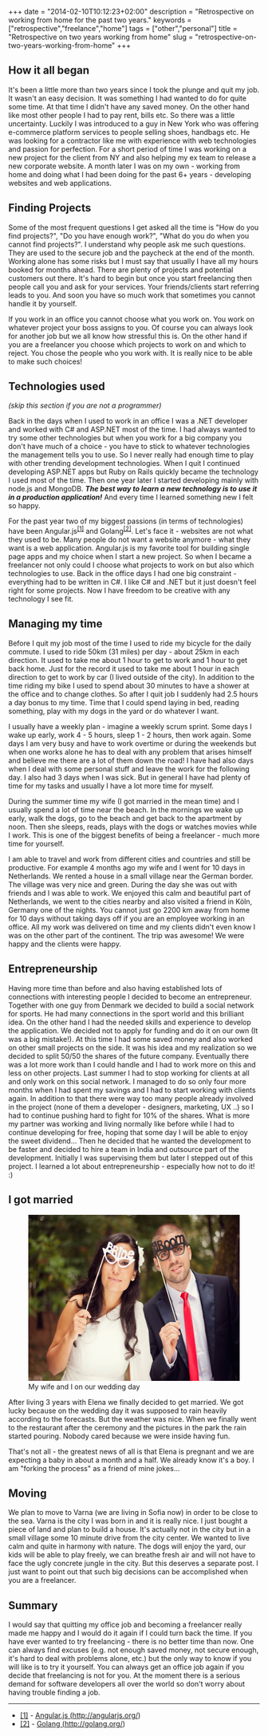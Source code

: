 +++
date        = "2014-02-10T10:12:23+02:00"
description = "Retrospective on working from home for the past two years."
keywords    = ["retrospective","freelance","home"]
tags        = ["other","personal"]
title       = "Retrospective on two years working from home"
slug        = "retrospective-on-two-years-working-from-home"
+++

## How it all began
It's been a little more than two years since I took the plunge and quit my job. It wasn't an easy decision. It was something I had wanted to do for quite some time. At that time I didn't have any saved money. On the other hand like most other people I had to pay rent, bills etc. So there was a little uncertainty. Luckily I was introduced to a guy in New York who was offering e-commerce platform services to people selling shoes, handbags etc. He was looking for a contractor like me with experience with web technologies and passion for perfection. For a short period of time I was working on a new project for the client from NY and also helping my ex team to release a new corporate website. A month later I was on my own - working from home and doing what I had been doing for the past 6+ years - developing websites and web applications.

## Finding Projects
Some of the most frequent questions I get asked all the time is "How do you find projects?", "Do you have enough work?", "What do you do when you cannot find projects?". I understand why people ask me such questions. They are used to the secure job and the paycheck at the end of the month. Working alone has some risks but I must say that usually I have all my hours booked for months ahead. There are plenty of projects and potential customers out there. It's hard to begin but once you start freelancing then people call you and ask for your services. Your friends/clients start referring leads to you. And soon you have so much work that sometimes you cannot handle it by yourself.

If you work in an office you cannot choose what you work on. You work on whatever project your boss assigns to you. Of course you can always look for another job but we all know how stressful this is. On the other hand if you are a freelancer you choose which projects to work on and which to reject. You chose the people who you work with. It is really nice to be able to make such choices!

## Technologies used
_(skip this section if you are not a programmer)_

Back in the days when I used to work in an office I was a .NET developer and worked with C# and ASP.NET most of the time. I had always wanted to try some other technologies but when you work for a big company you don't have much of a choice - you have to stick to whatever technologies the management tells you to use. So I never really had enough time to play with other trending development technologies.
When I quit I continued developing ASP.NET apps but Ruby on Rails quickly became the technology I used most of the time. Then one year later I started developing mainly with node.js and MongoDB. __*The best way to learn a new technology is to use it in a production application!*__ And every time I learned something new I felt so happy.

For the past year two of my biggest passions (in terms of technologies) have been Angular.js<sup><a href="#ng" id="ng_t">[1]</a></sup> and Golang<sup><a href="#go" id="go_t">[2]</a></sup>. Let's face it - websites are not what they used to be. Many people do not want a website anymore - what they want is a web application. Angular.js is my favorite tool for building single page apps and my choice when I start a new project.
So when I became a freelancer not only could I choose what projects to work on but also which technologies to use. Back in the office days I had one big constraint - everything had to be written in C#. I like C# and .NET but it just doesn't feel right for some projects. Now I have freedom to be creative with any technology I see fit.

## Managing my time
Before I quit my job most of the time I used to ride my bicycle for the daily commute. I used to ride 50km (31 miles) per day - about 25km in each direction. It used to take me about 1 hour to get to work and 1 hour to get back home. Just for the record it used to take me about 1 hour in each direction to get to work by car (I lived outside of the city). In addition to the time riding my bike I used to spend about 30 minutes to have a shower at the office and to change clothes. So after I quit job I suddenly had 2.5 hours a day bonus to my time. Time that I could spend laying in bed, reading something, play with my dogs in the yard or do whatever I want.

I usually have a weekly plan - imagine a weekly scrum sprint. Some days I wake up early, work 4 - 5 hours, sleep 1 - 2 hours, then work again. Some days I am very busy and have to work overtime or during the weekends but when one works alone he has to deal with any problem that arises himself and believe me there are a lot of them down the road! I have had also days when I deal with some personal stuff and leave the work for the following day. I also had 3 days when I was sick. But in general I have had plenty of time for my tasks and usually I have a lot more time for myself.

During the summer time my wife (I got married in the mean time) and I usually spend a lot of time near the beach. In the mornings we wake up early, walk the dogs, go to the beach and get back to the apartment by noon. Then she sleeps, reads, plays with the dogs or watches movies while I work. This is one of the biggest benefits of being a freelancer - much more time for yourself.

I am able to travel and work from different cities and countries and still be productive. For example 4 months ago my wife and I went for 10 days in Netherlands. We rented a house in a small village near the German border. The village was very nice and green. During the day she was out with friends and I was able to work. We enjoyed this calm and beautiful part of Netherlands, we went to the cities nearby and also visited a friend in Köln, Germany one of the nights. You cannot just go 2200 km away from home for 10 days without taking days off if you are an employee working in an office. All my work was delivered on time and my clients didn't even know I was on the other part of the continent. The trip was awesome! We were happy and the clients were happy.

## Entrepreneurship
Having more time than before and also having established lots of connections with interesting people I decided to become an entrepreneur. Together with one guy from Denmark we decided to build a social network for sports. He had many connections in the sport world and this brilliant idea. On the other hand I had the needed skills and experience to develop the application. We decided not to apply for funding and do it on our own (It was a big mistake!). At this time I had some saved money and also worked on other small projects on the side. It was his idea and my realization so we decided to split 50/50 the shares of the future company. Eventually there was a lot more work than I could handle and I had to work more on this and less on other projects. Last summer I had to stop working for clients at all and only work on this social network. I managed to do so only four more months when I had spent my savings and I had to start working with clients again. In addition to that there were way too many people already involved in the project (none of them a developer - designers, marketing, UX ..) so I had to continue pushing hard to fight for 10% of the shares. What is more my partner was working and living normally like before while I had to continue developing for free, hoping that some day I will be able to enjoy the sweet dividend... Then he decided that he wanted the development to be faster and decided to hire a team in India and outsource part of the development. Initially I was supervising them but later I stepped out of this project. I learned a lot about entrepreneurship - especially how not to do it! :)

## I got married

<figure class="pull-right">
  <img src="/images/bride-groom.jpg" alt="Pavel and Elena married" class="border" width="500" height="333" />
  <figcaption>My wife and I on our wedding day</figcaption>
</figure>
After living 3 years with Elena we finally decided to get married. We got lucky because on the wedding day it was supposed to rain heavily according to the forecasts. But the weather was nice. When we finally went to the restaurant after the ceremony and the pictures in the park the rain started pouring. Nobody cared because we were inside having fun.

That's not all - the greatest news of all is that Elena is pregnant and we are expecting a baby in about a month and a half. We already know it's a boy. I am "forking the process" as a friend of mine jokes...

## Moving
We plan to move to Varna (we are living in Sofia now) in order to be close to the sea. Varna is the city I was born in and it is really nice. I just bought a piece of land and plan to build a house. It's actually not in the city but in a small village some 10 minute drive from the city center. We wanted to live calm and quite in harmony with nature. The dogs will enjoy the yard, our kids will be able to play freely, we can breathe fresh air and will not have to face the ugly concrete jungle in the city. But this deserves a separate post. I just want to point out that such big decisions can be accomplished when you are a freelancer.

## Summary
I would say that quitting my office job and becoming a freelancer really made me happy and I would do it again if I could turn back the time. If you have ever wanted to try freelancing - there is no better time than now. One can always find excuses (e.g. not enough saved money, not secure enough, it's hard to deal with problems alone, etc.) but the only way to know if you will like is to try it yourself. You can always get an office job again if you decide that freelancing is not for you. At the moment there is a serious demand for software developers all over the world so don't worry about having trouble finding a job.


<hr class="soften"/>


* <a href="#ng_t" id="ng" class="bottom_link">[1]</a> - <a href="http://angularjs.org/" rel="nofollow"> Angular.js (http://angularjs.org/)</a>
* <a href="#go_t" id="go" class="bottom_link">[2]</a> - <a href="http://golang.org/" rel="nofollow"> Golang (http://golang.org/)</a>
